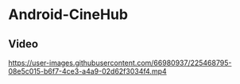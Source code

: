 # Android-CineHub

## Video

https://user-images.githubusercontent.com/66980937/225468795-08e5c015-b6f7-4ce3-a4a9-02d62f3034f4.mp4

